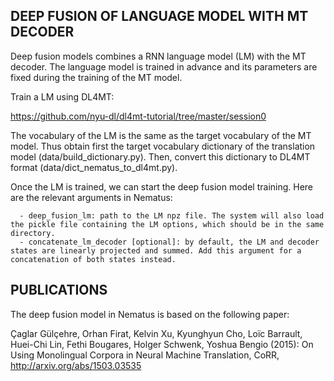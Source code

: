 DEEP FUSION OF LANGUAGE MODEL WITH MT DECODER
---------------------------------------------

Deep fusion models combines a RNN language model (LM)
with the MT decoder. The language model is trained
in advance and its parameters are fixed during the
training of the MT model.

Train a LM using DL4MT:

https://github.com/nyu-dl/dl4mt-tutorial/tree/master/session0

The vocabulary of the LM is the same as the target
vocabulary of the MT model. Thus obtain first the
target vocabulary dictionary of the translation
model (data/build_dictionary.py). Then, convert
this dictionary to DL4MT format (data/dict_nematus_to_dl4mt.py).

Once the LM is trained, we can start the deep fusion
model training. Here are the relevant arguments in Nematus:

      - deep_fusion_lm: path to the LM npz file. The system will also load the pickle file containing the LM options, which should be in the same directory.
      - concatenate_lm_decoder [optional]: by default, the LM and decoder states are linearly projected and summed. Add this argument for a concatenation of both states instead.

PUBLICATIONS
------------

The deep fusion model in Nematus is based on the following paper:

Çaglar Gülçehre, Orhan Firat, Kelvin Xu, Kyunghyun Cho, Loïc Barrault, Huei-Chi Lin, Fethi Bougares, Holger Schwenk, Yoshua Bengio (2015): On Using Monolingual Corpora in Neural Machine Translation, CoRR, http://arxiv.org/abs/1503.03535

